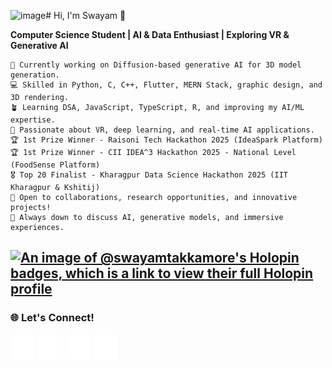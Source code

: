<img width="1920" height="1080" alt="image" src="https://github.com/user-attachments/assets/116f297d-540f-471a-be80-05d843841c62" /># Hi, I'm Swayam 👋

**Computer Science Student | AI & Data Enthusiast | Exploring VR & Generative AI**

```first
🔭 Currently working on Diffusion-based generative AI for 3D model generation.
💻 Skilled in Python, C, C++, Flutter, MERN Stack, graphic design, and 3D rendering.
🪴 Learning DSA, JavaScript, TypeScript, R, and improving my AI/ML expertise.
🌱 Passionate about VR, deep learning, and real-time AI applications.
🏆 1st Prize Winner - Raisoni Tech Hackathon 2025 (IdeaSpark Platform)
🏆 1st Prize Winner - CII IDEA^3 Hackathon 2025 - National Level (FoodSense Platform)
🎖️ Top 20 Finalist - Kharagpur Data Science Hackathon 2025 (IIT Kharagpur & Kshitij)
🤔 Open to collaborations, research opportunities, and innovative projects!
💬 Always down to discuss AI, generative models, and immersive experiences.
```
<!--
### 📊 LeetCode Stats
![LeetCode Stats](https://leetcard.jacoblin.cool/SwayamTakkamore?ext=heatmap&theme=wtf&font=M+PLUS+Rounded+1c&border=2&radius=20)
-->

[![An image of @swayamtakkamore's Holopin badges, which is a link to view their full Holopin profile](https://holopin.me/swayamtakkamore)](https://holopin.io/@swayamtakkamore)
---

### 🌐 Let's Connect!
[<img src="mail.svg" height="40px" align="center">](mailto:takkamoreswayam@gmail.com)
[<img src="linkedin.svg" height="40px" align="center">](https://www.linkedin.com/in/swayam-voidroot)
[<img src="twitter.svg" height="40px" align="center">](https://x.com/swayam_voidroot)
[<img src="instagram.svg" height="40px" align="center">](https://www.instagram.com/swayam_voidroot)
